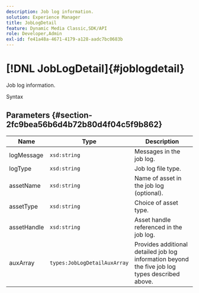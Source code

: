 ```yaml
---
description: Job log information.
solution: Experience Manager
title: JobLogDetail
feature: Dynamic Media Classic,SDK/API
role: Developer,Admin
exl-id: fe41a48a-4671-4179-a128-aadc7bc0683b
---
```

# [!DNL JobLogDetail]{#joblogdetail}

Job log information.

 Syntax 

## Parameters {#section-2fc9bea56b6d4b72b80d4f04c5f9b862}

|  Name  | Type  | Description  |
|---|---|---|
|  logMessage  | `xsd:string`  | Messages in the job log.  |
|  logType  | `xsd:string`  | Job log file type.  |
|  assetName  | `xsd:string`  | Name of asset in the job log (optional).  |
|  assetType  | `xsd:string`  | Choice of asset type.  |
|  assetHandle  | `xsd:string`  | Asset handle referenced in the job log.  |
|  auxArray  | `types:JobLogDetailAuxArray`  | Provides additional detailed job log information beyond the five job log types described above.  |
